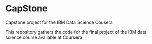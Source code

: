 # CapStone
Capstone project for the IBM Data Science Cousera

This repository gathers the code for the final project of the IBM data science course available at Coursera
